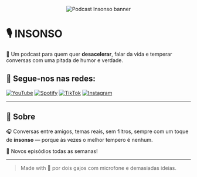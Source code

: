 <p align="center">
  <img src="https://teusite.com/banner.png" alt="Podcast Insonso banner" />
</p>

# 🎙️ INSONSO

🧂 Um podcast para quem quer **desacelerar**, falar da vida e temperar conversas com uma pitada de humor e verdade.

## 🔗 Segue-nos nas redes:

[![YouTube](https://img.shields.io/badge/YouTube-Insonso-red?logo=youtube&style=for-the-badge)](https://www.youtube.com/@guism_24)
[![Spotify](https://img.shields.io/badge/Spotify-Insonso-1DB954?logo=spotify&style=for-the-badge)](https://open.spotify.com/show/6848Su1eJ8Y1e3xIT8LrTJ?si=b35021fec88544cd)
[![TikTok](https://img.shields.io/badge/TikTok-@insonso-black?logo=tiktok&style=for-the-badge)](https://tiktok.com/@teu_perfil)
[![Instagram](https://img.shields.io/badge/Instagram-@insonso-E4405F?logo=instagram&style=for-the-badge)](https://instagram.com/teu_perfil)

---

## 🧾 Sobre

🎧 Conversas entre amigos, temas reais, sem filtros, sempre com um toque de **insonso** — porque às vezes o melhor tempero é nenhum.  

📅 Novos episódios todas as semanas!

---

> Made with 💙 por dois gajos com microfone e demasiadas ideias.
